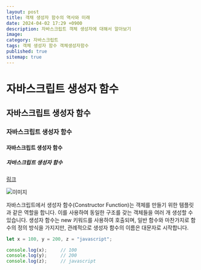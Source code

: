 ```yaml
---
layout: post
title: 객채 생성자 함수의 역사와 미래
date: 2024-04-02 17:29 +0900
description: 자바스크립트 객체 생성자에 대해서 알아보기
image: 
category: 자바스크립트
tags: 객체 생성자 함수 객체생성자함수
published: true
sitemap: true
---
```


# 자바스크립트 생성자 함수
## 자바스크립트 생성자 함수
### 자바스크립트 생성자 함수
#### 자바스크립트 생성자 함수
##### 자바스크립트 생성자 함수
[링크](https://hwanginji.github.io/)

![이미지](../assets/img/javascript1.jpg)

자바스크립트에서 생성자 함수(Constructor Function)는 객체를 만들기 위한 템플릿과 같은 역할을 합니다.
이를 사용하여 동일한 구조를 갖는 객체들을 여러 개 생성할 수 있습니다. 생성자 함수는 new 키워드를 사용하여 호출되며,
일반 함수와 마찬가지로 함수의 정의 방식을 가지지만, 관례적으로 생성자 함수의 이름은 대문자로 시작합니다.

````javascript
let x = 100, y = 200, z = "javascript";

console.log(x);     // 100
console.log(y);     // 200
console.log(z);     // javascript
````